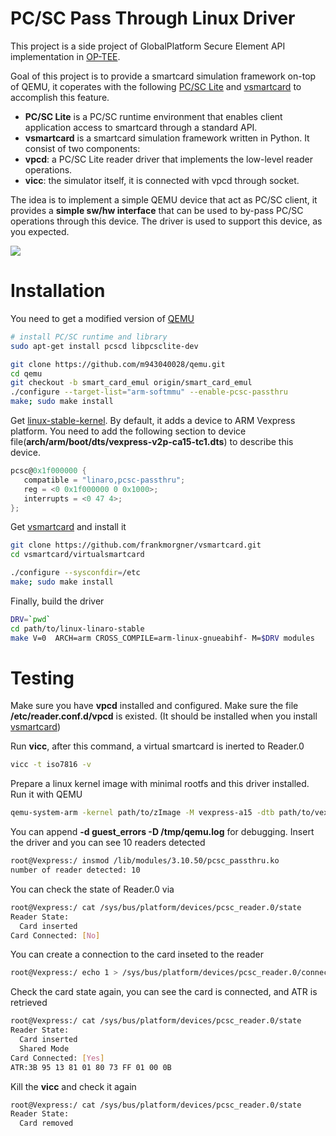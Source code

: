 PC/SC Pass Through Linux Driver
======

This project is a side project of GlobalPlatform Secure Element API implementation in [OP-TEE].

Goal of this project is to provide a smartcard simulation framework on-top of QEMU, it coperates with the following [PC/SC Lite] and [vsmartcard] to accomplish this feature.

- **PC/SC Lite** is a PC/SC runtime environment that enables client application access to smartcard through a standard API.
- **vsmartcard** is a smartcard simulation framework written in Python. It consist of two components:
 - **vpcd**: a PC/SC Lite reader driver that implements the low-level reader operations.
 - **vicc**: the simulator itself, it is connected with vpcd through socket.

The idea is to implement a simple QEMU device that act as PC/SC client, it provides a **simple sw/hw interface** that can be used to by-pass PC/SC operations through this device. The driver is used to support this device, as you expected.

![](https://docs.google.com/drawings/d/16mYZDc1jPuna_Vjr6kQnhd1yfxoECoCzcwiLQ9bZMVk/pub?w=711&h=701)

Installation
======
You need to get a modified version of [QEMU]

```sh
# install PC/SC runtime and library
sudo apt-get install pcscd libpcsclite-dev

git clone https://github.com/m943040028/qemu.git
cd qemu
git checkout -b smart_card_emul origin/smart_card_emul
./configure --target-list="arm-softmmu" --enable-pcsc-passthru
make; sudo make install
```

Get [linux-stable-kernel]. By default, it adds a device to ARM Vexpress platform. You need to add the following section to device file(**arch/arm/boot/dts/vexpress-v2p-ca15-tc1.dts**) to describe this device.

```c
pcsc@0x1f000000 {
   compatible = "linaro,pcsc-passthru";
   reg = <0 0x1f000000 0 0x1000>;
   interrupts = <0 47 4>;
};
```

Get [vsmartcard] and install it

```sh
git clone https://github.com/frankmorgner/vsmartcard.git
cd vsmartcard/virtualsmartcard

./configure --sysconfdir=/etc
make; sudo make install
```

Finally, build the driver

```sh
DRV=`pwd`
cd path/to/linux-linaro-stable
make V=0  ARCH=arm CROSS_COMPILE=arm-linux-gnueabihf- M=$DRV modules
```

Testing
======

Make sure you have **vpcd** installed and configured. Make sure the file **/etc/reader.conf.d/vpcd** is existed. (It should be installed when you install [vsmartcard])

Run **vicc**, after this command, a virtual smartcard is inerted to Reader.0

```sh
vicc -t iso7816 -v
```

Prepare a linux kernel image with minimal rootfs and this driver installed. Run it with QEMU

```sh
qemu-system-arm -kernel path/to/zImage -M vexpress-a15 -dtb path/to/vexpress-v2p-ca15-tc1.dtb -m 1024 -append 'console=ttyAMA0,38400n8 init=/linuxrc' -serial stdio
```

You can append **-d guest_errors -D /tmp/qemu.log** for debugging. Insert the driver and you can see 10 readers detected

```sh
root@Vexpress:/ insmod /lib/modules/3.10.50/pcsc_passthru.ko 
number of reader detected: 10
```

You can check the state of Reader.0 via

```sh
root@Vexpress:/ cat /sys/bus/platform/devices/pcsc_reader.0/state 
Reader State:
  Card inserted
Card Connected: [No]
```

You can create a connection to the card inseted to the reader

```sh
root@Vexpress:/ echo 1 > /sys/bus/platform/devices/pcsc_reader.0/connect
```

Check the card state again, you can see the card is connected, and ATR is retrieved

```sh
root@Vexpress:/ cat /sys/bus/platform/devices/pcsc_reader.0/state 
Reader State:
  Card inserted
  Shared Mode
Card Connected: [Yes]
ATR:3B 95 13 81 01 80 73 FF 01 00 0B
```
Kill the **vicc** and check it again

```sh
root@Vexpress:/ cat /sys/bus/platform/devices/pcsc_reader.0/state 
Reader State:
  Card removed

```

[OP-TEE]: https://github.com/OP-TEE
[QEMU]: https://github.com/m943040028/qemu/tree/smart_card_emul
[PC/SC Lite]: http://pcsclite.alioth.debian.org/pcsclite.html
[vsmartcard]: http://frankmorgner.github.io/vsmartcard/virtualsmartcard/README.html
[linux-stable-kernel]: https://git.linaro.org/?p=kernel/linux-linaro-stable.git

